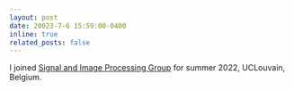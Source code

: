 ```yaml
---
layout: post
date: 20023-7-6 15:59:00-0400
inline: true
related_posts: false
---
```

I joined <a href='https://ispgroup.gitlab.io'>Signal and Image Processing Group</a>  for summer 2022, UCLouvain, Belgium. 
